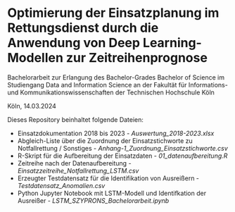 # Optimierung der Einsatzplanung im Rettungsdienst durch die Anwendung von Deep Learning-Modellen zur Zeitreihenprognose

Bachelorarbeit zur Erlangung des Bachelor-Grades
Bachelor of Science im Studiengang Data and Information Science
an der Fakultät für Informations- und Kommunikationswissenschaften
der Technischen Hochschule Köln

Köln, 14.03.2024

Dieses Repository beinhaltet folgende Dateien:
* Einsatzdokumentation 2018 bis 2023 - *Auswertung_2018-2023.xlsx*
* Abgleich-Liste über die Zuordnung der Einsatzstichworte zu Notfallrettung / Sonstiges - *Anhang-1_Zuordnung_Einsatzstichworte.csv*
* R-Skript für die Aufbereitung der Einsatzdaten - *01_datenaufbereitung.R*
* Zeitreihe nach der Datenaufbereitung - *Einsatzzeitreihe_Notfallrettung_LSTM.csv*
* Erzeugter Testdatensatz für die Identifikation von Ausreißern - *Testdatensatz_Anomalien.csv*
* Python Jupyter Notebook mit LSTM-Modell und Identifkation der Ausreißer - *LSTM_SZYPRONS_Bachelorarbeit.ipynb*
